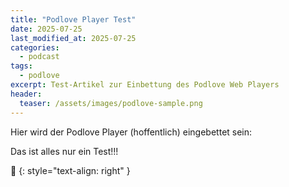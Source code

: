 ```yaml
---
title: "Podlove Player Test"
date: 2025-07-25
last_modified_at: 2025-07-25
categories:
  - podcast
tags:
  - podlove
excerpt: Test-Artikel zur Einbettung des Podlove Web Players
header:
  teaser: /assets/images/podlove-sample.png
---
```


Hier wird der Podlove Player (hoffentlich) eingebettet sein:

<div id="podlove-player"></div>

<script>
  podlovePlayer('#podlove-player', '/assets/audio/podcast/episode001.json');
</script>

Das ist alles nur ein Test!!!

🔲
{: style="text-align: right" }
